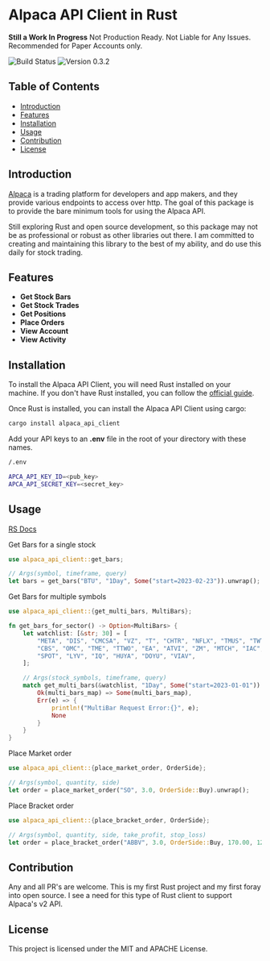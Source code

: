 # Alpaca API Client in Rust

**Still a Work In Progress**
Not Production Ready. Not Liable for Any Issues. Recommended for Paper Accounts only.

![Build Status](https://img.shields.io/badge/build-passing-green.svg)
![Version 0.3.2](https://img.shields.io/badge/version-0.3.2-blue.svg)

## Table of Contents

- [Introduction](#introduction)
- [Features](#features)
- [Installation](#installation)
- [Usage](#usage)
- [Contribution](#contribution)
- [License](#license)

## Introduction

<a href="https://alpaca.markets/">Alpaca</a> is a trading platform for developers and app makers,
and they provide various endpoints to access over http. The goal of this package is to provide
the bare minimum tools for using the Alpaca API.

Still exploring Rust and open source development, so this package may not be as professional or robust as other libraries out there. I am committed to creating and maintaining this library to the best of my ability, and do use this daily for stock trading.

## Features

- **Get Stock Bars**
- **Get Stock Trades**
- **Get Positions**
- **Place Orders**
- **View Account**
- **View Activity**

## Installation

To install the Alpaca API Client, you will need Rust installed on your machine. If you don't have Rust installed, you can follow the [official guide](https://www.rust-lang.org/tools/install).

Once Rust is installed, you can install the Alpaca API Client using cargo:

```bash
cargo install alpaca_api_client
```

Add your API keys to an <b>.env</b> file in the root of your directory with these names.

```bash
/.env

APCA_API_KEY_ID=<pub_key>
APCA_API_SECRET_KEY=<secret_key>
```

## Usage

[RS Docs](https://docs.rs/alpaca_api_client/0.3.2/alpaca_api_client/)

Get Bars for a single stock

```rust
use alpaca_api_client::get_bars;

// Args(symbol, timeframe, query)
let bars = get_bars("BTU", "1Day", Some("start=2023-02-23")).unwrap();
```

Get Bars for multiple symbols

```rust
use alpaca_api_client::{get_multi_bars, MultiBars};

fn get_bars_for_sector() -> Option<MultiBars> {
    let watchlist: [&str; 30] = [
        "META", "DIS", "CMCSA", "VZ", "T", "CHTR", "NFLX", "TMUS", "TWTR", "FOXA", "FOX", "DISH",
        "CBS", "OMC", "TME", "TTWO", "EA", "ATVI", "ZM", "MTCH", "IAC", "NTES", "BIDU", "ROKU",
        "SPOT", "LYV", "IQ", "HUYA", "DOYU", "VIAV",
    ];

    // Args(stock_symbols, timeframe, query)
    match get_multi_bars(&watchlist, "1Day", Some("start=2023-01-01")) {
        Ok(multi_bars_map) => Some(multi_bars_map),
        Err(e) => {
            println!("MultiBar Request Error:{}", e);
            None
        }
    }
}
```

Place Market order

```rust
use alpaca_api_client::{place_market_order, OrderSide};

// Args(symbol, quantity, side)
let order = place_market_order("SO", 3.0, OrderSide::Buy).unwrap();
```

Place Bracket order

```rust
use alpaca_api_client::{place_bracket_order, OrderSide};

// Args(symbol, quantity, side, take_profit, stop_loss)
let order = place_bracket_order("ABBV", 3.0, OrderSide::Buy, 170.00, 120.00).unwrap();
```

## Contribution

Any and all PR's are welcome. This is my first Rust project and my first foray into open source. I see a need for this type of Rust client to support Alpaca's v2 API.

## License

This project is licensed under the MIT and APACHE License.
